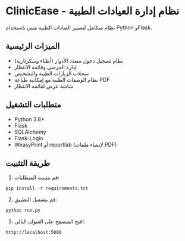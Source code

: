 # ClinicEase - نظام إدارة العيادات الطبية

نظام متكامل لتسيير العيادات الطبية مبني باستخدام Python وFlask.

## الميزات الرئيسية
- نظام تسجيل دخول متعدد الأدوار (أطباء وسكرتارية)
- إدارة المرضى وقائمة الانتظار
- سجلات الزيارات الطبية والتشخيص
- نظام الوصفات الطبية مع إمكانية طباعة PDF
- شاشة عرض لقائمة الانتظار

## متطلبات التشغيل
- Python 3.8+
- Flask
- SQLAlchemy
- Flask-Login
- WeasyPrint أو reportlab (لإنشاء ملفات PDF)

## طريقة التثبيت
1. قم بتثبيت المتطلبات:
```
pip install -r requirements.txt
```

2. قم بتشغيل التطبيق:
```
python run.py
```

3. افتح المتصفح على العنوان التالي:
```
http://localhost:5000
```
